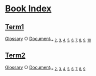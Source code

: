# [Book Index](#book-index)

## [Term1](#term1)

[Glossary][1] ○ [Document][2]<sub>↳ [2][3], [3][4], [4][5], [5][6], [6][7], [7][8], [8][9], [9][10], [10][11]</sub>

## [Term2](#term2)

[Glossary][12] ○ [Document][2]<sub>↳ [2][4], [3][5], [4][6], [5][7], [6][8], [7][9], [8][10], [9][11]</sub>

[1]: ./glossary.md#term1 "Term1 description."

[2]: ./document-terms.md#document

[3]: ./document-terms.md#document "Document"

[4]: ./document-terms.md#heading-2-depth-2 "Heading 2 Depth 2"

[5]: ./document-terms.md#heading-3-depth-3 "Heading 3 Depth 3"

[6]: ./document-terms.md#heading-4-depth-4 "Heading 4 Depth 4"

[7]: ./document-terms.md#heading-5-depth-3 "Heading 5 Depth 3"

[8]: ./document-terms.md#heading-6-depth-2 "Heading 6 Depth 2"

[9]: ./document-terms.md#heading-7-depth-3 "Heading 7 Depth 3"

[10]: ./document-terms.md#heading-8-depth-6 "Heading 8 Depth 6"

[11]: ./document-terms.md#heading-9-depth-2 "Heading 9 Depth 2"

[12]: ./glossary.md#term2 "Term2 description."
